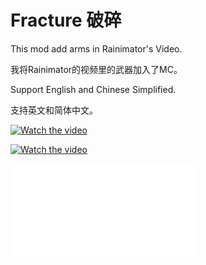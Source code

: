 # Fracture 破碎

This mod add arms in Rainimator's Video.

我将Rainimator的视频里的武器加入了MC。

Support English and Chinese Simplified.

支持英文和简体中文。

[![Watch the video](https://img.youtube.com/vi/_FBifpZwbRc/maxresdefault.jpg)](https://www.youtube.com/watch?v=_FBifpZwbRc)

[![Watch the video](https://raw.github.com/IAFEnvoy/Fracture/videoicon.png)](https://www.bilibili.com/video/BV1Av411P7Un)

<iframe src="//player.bilibili.com/player.html?aid=250241853&bvid=BV1Av411P7Un&cid=399841980&page=1" scrolling="no" border="0" frameborder="no" framespacing="0" allowfullscreen="true"> </iframe>